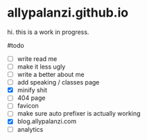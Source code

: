 # allypalanzi.github.io
hi. this is a work in progress.

#todo
- [ ] write read me
- [ ] make it less ugly
- [ ] write a better about me
- [ ] add speaking / classes page
- [x] minify shit
- [ ] 404 page
- [ ] favicon
- [ ] make sure auto prefixer is actually working
- [x] blog.allypalanzi.com
- [ ] analytics